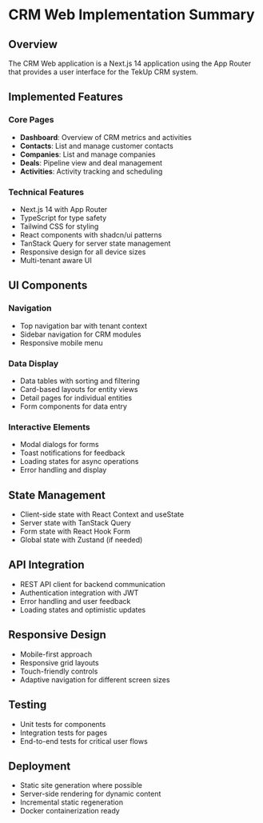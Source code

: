 # CRM Web Implementation Summary

## Overview

The CRM Web application is a Next.js 14 application using the App Router that provides a user interface for the TekUp CRM system.

## Implemented Features

### Core Pages
- **Dashboard**: Overview of CRM metrics and activities
- **Contacts**: List and manage customer contacts
- **Companies**: List and manage companies
- **Deals**: Pipeline view and deal management
- **Activities**: Activity tracking and scheduling

### Technical Features
- Next.js 14 with App Router
- TypeScript for type safety
- Tailwind CSS for styling
- React components with shadcn/ui patterns
- TanStack Query for server state management
- Responsive design for all device sizes
- Multi-tenant aware UI

## UI Components

### Navigation
- Top navigation bar with tenant context
- Sidebar navigation for CRM modules
- Responsive mobile menu

### Data Display
- Data tables with sorting and filtering
- Card-based layouts for entity views
- Detail pages for individual entities
- Form components for data entry

### Interactive Elements
- Modal dialogs for forms
- Toast notifications for feedback
- Loading states for async operations
- Error handling and display

## State Management

- Client-side state with React Context and useState
- Server state with TanStack Query
- Form state with React Hook Form
- Global state with Zustand (if needed)

## API Integration

- REST API client for backend communication
- Authentication integration with JWT
- Error handling and user feedback
- Loading states and optimistic updates

## Responsive Design

- Mobile-first approach
- Responsive grid layouts
- Touch-friendly controls
- Adaptive navigation for different screen sizes

## Testing

- Unit tests for components
- Integration tests for pages
- End-to-end tests for critical user flows

## Deployment

- Static site generation where possible
- Server-side rendering for dynamic content
- Incremental static regeneration
- Docker containerization ready
